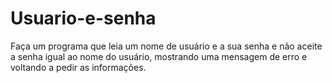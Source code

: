 # Usuario-e-senha
 Faça um programa que leia um nome de usuário e a sua senha e não aceite a senha igual ao nome do usuário, mostrando uma mensagem de erro e voltando a pedir as informações.
